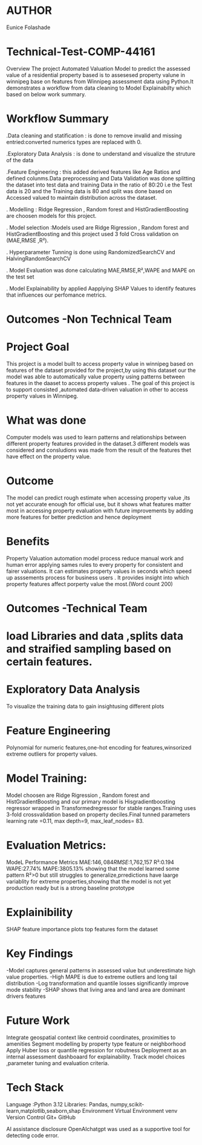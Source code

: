 # AUTHOR 
Eunice Folashade

# Technical-Test-COMP-44161

Overview
The project Automated Valuation Model to predict the assessed value of a residential property based is to assesesed property valune in winnipeg base on features  from Winnipeg assessment data using Python.It demonstrates a workflow from data cleaning to Model Explainabilty which based on below work summary.  

# Workflow Summary 

.Data cleaning and statification : is done to remove invalid and missing entried:converted numerics types are replaced with 0.
 
.Exploratory Data Analysis : is done to understand and visualize the struture of the data

.Feature Engineering : this added derived features like Age Ratios and defined colunms.Data preprocessing and Data Validation was done splitting the dataset into test data and training Data in the ratio of 80:20 i.e the Test data is 20 and the Training data is 80 and split was done based on Accessed valued to maintain distribution across the dataset.

. Modelling : Ridge Regression , Random forest and HistGradientBoosting are choosen models for this project.

. Model selection :Models used are Ridge Rigression , Random forest and HistGradientBoosting and this project used 3 fold Cross validation on (MAE,RMSE ,R²).

. Hyperparameter Tunning is done using RandomizedSearchCV and HalvingRandomSearchCV

. Model Evaluation was done calculating MAE,RMSE,R²,WAPE and MAPE on the test set
 
. Model Explainability by applied Aapplying SHAP Values to identify features that influences our perfomance metrics. 


# Outcomes -Non Technical Team
# Project Goal
This project is a model built to access property value in winnipeg based on features of the dataset provided for the project,by using this dataset our the model was able to automatically value property using patterns between features in the daaset to access property values . The goal of this project is to support consisted ,automated data-driven valuation  in other to access property values in Winnipeg.
# What was done
Computer models was used to learn patterns and relationships between different property features provided in the dataset.3 different models was considered and consludions was made from the result of the features thet have effect on the property value.
# Outcome
The model can predict rough estimate when accessing property value ,its not yet accurate enough for official use, but it shows what features matter most in accessing property evaluation with future improvements by adding more features for better prediction and hence deployment 
# Benefits
Property Valuation automation model process reduce manual work and human error applying sames rules to every property for consistent and fairer valuations.
It can estimates property values in seconds which speed up asssements process for business users .
It provides insight into which property features affect porperty value the most.(Word count 200)

# Outcomes -Technical Team
# load Libraries and data ,splits data and straified sampling based on certain features.

# Exploratory Data Analysis 
To visualize the training data to gain insightusing different plots

# Feature Engineering 

Polynomial for numeric features,one-hot encoding for features,winsorized extreme outliers for property values.

#  Model Training: 

Model choosen  are Ridge Rigression , Random forest and HistGradientBoosting and  our primary model is Hisgradientboosting regressor wrapped in Transformedregressor for stable ranges.Training uses 3-fold crossvalidation based on property deciles.Final tunned parameters learning rate =0.11, max depth=9, max_leaf_nodes= 83.

# Evaluation Metrics: 
 ModeL Performance Metrics MAE:$146,084   RMSE:$1,762,157  R²:0.194  WAPE:27.74%  MAPE:3805.13%  showing that the model learned some pattern R²>0  but still struggles to generalize,prredictions have laarge variablity for extreme properties,showing that the model is not yet production ready but is a strong baseline prototype 
 
# Explainibility 
SHAP feature importance plots top features form the dataset

# Key Findings
-Model captures general patterns in assessed value but underestimate high value properties. 
-High MAPE is due to extreme outliers and long tail distribution
-Log transformation and quantile losses significantly improve mode stability
-SHAP shows that living area and land area are dominant drivers features

# Future Work
Integrate geospatial context like centroid coordinates, proximities  to amenities
Segment modelling by property type feature or neighborhood
Apply Huber loss or quantile regression for robutness
Deployment as an internal assessment dashboaard for explainability.
Track model choices ,parameter tuning and evaluation criteria.

# Tech Stack
Language :Python 3.12
Libraries: Pandas, numpy,scikit-learn,matplotlib,seaborn,shap
Environment Virtual Environment venv
Version Control Git+ GitHub

AI assistance disclosure
OpenAIchatgpt was used as a supportive tool for detecting code error.
